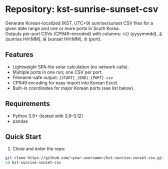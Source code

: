 # Repository: kst-sunrise-sunset-csv

Generate Korean-localized (KST, UTC+9) sunrise/sunset CSV files for a given date range and one or more ports in South Korea.  
Outputs per-port CSVs (CP949-encoded) with columns: `시간` (yyyymmdd), `출` (sunrise HH:MM), `몰` (sunset HH:MM), `항` (port).

## Features
- Lightweight SPA-lite solar calculation (no network calls).
- Multiple ports in one run; one CSV per port.
- Filename-safe output: `{START}_{END}_{PORT}.csv`
- CP949 encoding for easy import into Korean Excel.
- Built-in coordinates for major Korean ports (see list below).

## Requirements
- Python 3.9+ (tested with 3.9–3.12)
- pandas

## Quick Start
1) Clone and enter the repo:
```bash
git clone https://github.com/<your-username>/kst-sunrise-sunset-csv.git
cd kst-sunrise-sunset-csv
